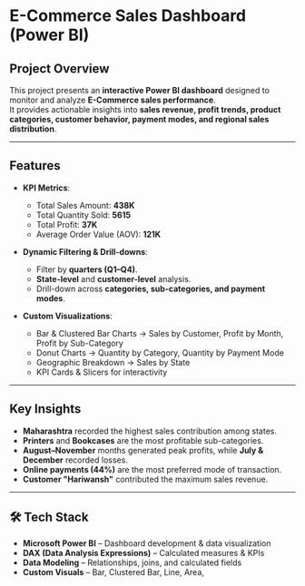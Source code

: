 #  E-Commerce Sales Dashboard (Power BI)

## Project Overview
This project presents an **interactive Power BI dashboard** designed to monitor and analyze **E-Commerce sales performance**.  
It provides actionable insights into **sales revenue, profit trends, product categories, customer behavior, payment modes, and regional sales distribution**.  


---

## Features
- **KPI Metrics**:
  -  Total Sales Amount: **438K**  
  -  Total Quantity Sold: **5615**  
  -  Total Profit: **37K**  
  -  Average Order Value (AOV): **121K**

- **Dynamic Filtering & Drill-downs**:
  - Filter by **quarters (Q1–Q4)**.  
  - **State-level** and **customer-level** analysis.  
  - Drill-down across **categories, sub-categories, and payment modes**.

- **Custom Visualizations**:
  - Bar & Clustered Bar Charts → Sales by Customer, Profit by Month, Profit by Sub-Category  
  - Donut Charts → Quantity by Category, Quantity by Payment Mode  
  - Geographic Breakdown → Sales by State  
  - KPI Cards & Slicers for interactivity

---

##  Key Insights
- **Maharashtra** recorded the highest sales contribution among states.  
- **Printers** and **Bookcases** are the most profitable sub-categories.  
- **August–November** months generated peak profits, while **July & December** recorded losses.  
- **Online payments (44%)** are the most preferred mode of transaction.  
- **Customer "Hariwansh"** contributed the maximum sales revenue.  

---

## 🛠 Tech Stack
- **Microsoft Power BI** – Dashboard development & data visualization  
- **DAX (Data Analysis Expressions)** – Calculated measures & KPIs  
- **Data Modeling** – Relationships, joins, and calculated fields  
- **Custom Visuals** – Bar, Clustered Bar, Line, Area,
